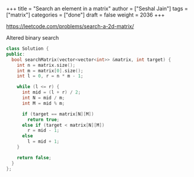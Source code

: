 +++
title = "Search an element in a matrix"
author = ["Seshal Jain"]
tags = ["matrix"]
categories = ["done"]
draft = false
weight = 2036
+++

<https://leetcode.com/problems/search-a-2d-matrix/>

Altered binary search

```cpp
class Solution {
public:
  bool searchMatrix(vector<vector<int>> &matrix, int target) {
    int n = matrix.size();
    int m = matrix[0].size();
    int l = 0, r = n * m - 1;

    while (l <= r) {
      int mid = (l + r) / 2;
      int N = mid / m;
      int M = mid % m;

      if (target == matrix[N][M])
        return true;
      else if (target < matrix[N][M])
        r = mid - 1;
      else
        l = mid + 1;
    }

    return false;
  }
};
```
